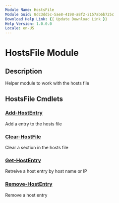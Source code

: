 ```yaml
---
Module Name: HostsFile
Module Guid: 8dc3dd5c-5ae8-4198-a8f2-2157ab6b725c
Download Help Link: {{ Update Download Link }}
Help Version: 1.0.0.0
Locale: en-US
---
```


# HostsFile Module
## Description
Helper module to work with the hosts file

## HostsFile Cmdlets
### [Add-HostEntry](Add-HostEntry.md)
Add a entry to the hosts file

### [Clear-HostFile](Clear-HostFile.md)
Clear a section in the hosts file

### [Get-HostEntry](Get-HostEntry.md)
Retreive a host entry by host name or IP

### [Remove-HostEntry](Remove-HostEntry.md)
Remove a host entry


